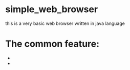 # simple_web_browser
this is a very basic web browser written in java language

# The common feature:
*
*
